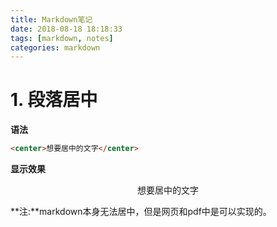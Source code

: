 ```yaml
---
title: Markdown笔记
date: 2018-08-18 18:18:33
tags: [markdown, notes]
categories: markdown
---
```


# 1. 段落居中

**语法**

```markdown
<center>想要居中的文字</center>
```

**显示效果**

<center>想要居中的文字</center>

**注:**markdown本身无法居中，但是网页和pdf中是可以实现的。

